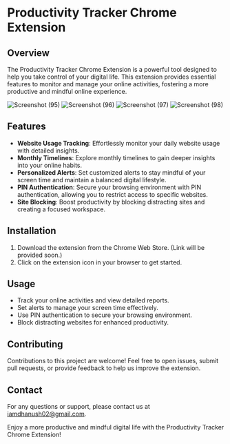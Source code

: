 # Productivity Tracker Chrome Extension

## Overview

The Productivity Tracker Chrome Extension is a powerful tool designed to help you take control of your digital life. This extension provides essential features to monitor and manage your online activities, fostering a more productive and mindful online experience.

![Screenshot (95)](https://github.com/Dhanush-Ma/Productivity-Tracker/assets/102428471/1af6cac4-5a2d-416a-9e6a-576e5ef94168)
![Screenshot (96)](https://github.com/Dhanush-Ma/Productivity-Tracker/assets/102428471/50d20fb4-9a12-43e3-90b4-810ce5da2d94)
![Screenshot (97)](https://github.com/Dhanush-Ma/Productivity-Tracker/assets/102428471/0d3f2bf7-7a86-48d6-9d7c-973c57d45578)
![Screenshot (98)](https://github.com/Dhanush-Ma/Productivity-Tracker/assets/102428471/43420059-241c-4921-a6af-4b7637525093)


## Features

- **Website Usage Tracking**: Effortlessly monitor your daily website usage with detailed insights.
- **Monthly Timelines**: Explore monthly timelines to gain deeper insights into your online habits.
- **Personalized Alerts**: Set customized alerts to stay mindful of your screen time and maintain a balanced digital lifestyle.
- **PIN Authentication**: Secure your browsing environment with PIN authentication, allowing you to restrict access to specific websites.
- **Site Blocking**: Boost productivity by blocking distracting sites and creating a focused workspace.

## Installation

1. Download the extension from the Chrome Web Store. (Link will be provided soon.)
2. Click on the extension icon in your browser to get started.

## Usage

- Track your online activities and view detailed reports.
- Set alerts to manage your screen time effectively.
- Use PIN authentication to secure your browsing environment.
- Block distracting websites for enhanced productivity.

## Contributing

Contributions to this project are welcome! Feel free to open issues, submit pull requests, or provide feedback to help us improve the extension.


## Contact

For any questions or support, please contact us at [iamdhanush02@gmail.com](mailto:iamdhanush02@gmail.com).

Enjoy a more productive and mindful digital life with the Productivity Tracker Chrome Extension!


